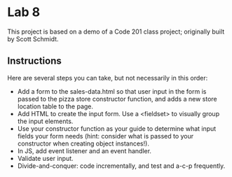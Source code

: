 # Lab 8

This project is based on a demo of a Code 201 class project; originally built by Scott Schmidt.

## Instructions

Here are several steps you can take, but not necessarily in this order:
- Add a form to the sales-data.html so that user input in the form is passed to the pizza store constructor function, and adds a new store location table to the page.
- Add HTML to create the input form. Use a &lt;fieldset&gt; to visually group the input elements.
- Use your constructor function as your guide to determine what input fields your form needs (hint: consider what is passed to your constructor when creating object instances!).
- In JS, add event listener and an event handler.
- Validate user input.
-  Divide-and-conquer: code incrementally, and test and a-c-p frequently.

